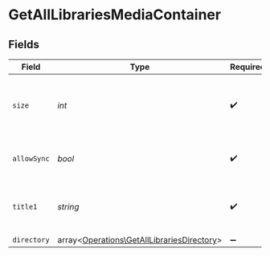 # GetAllLibrariesMediaContainer


## Fields

| Field                                                                                             | Type                                                                                              | Required                                                                                          | Description                                                                                       | Example                                                                                           |
| ------------------------------------------------------------------------------------------------- | ------------------------------------------------------------------------------------------------- | ------------------------------------------------------------------------------------------------- | ------------------------------------------------------------------------------------------------- | ------------------------------------------------------------------------------------------------- |
| `size`                                                                                            | *int*                                                                                             | :heavy_check_mark:                                                                                | Number of media items returned in this response.                                                  | 50                                                                                                |
| `allowSync`                                                                                       | *bool*                                                                                            | :heavy_check_mark:                                                                                | Indicates whether syncing is allowed.                                                             | false                                                                                             |
| `title1`                                                                                          | *string*                                                                                          | :heavy_check_mark:                                                                                | The primary title of the media container.                                                         | TV Series                                                                                         |
| `directory`                                                                                       | array<[Operations\GetAllLibrariesDirectory](../../Models/Operations/GetAllLibrariesDirectory.md)> | :heavy_minus_sign:                                                                                | N/A                                                                                               |                                                                                                   |